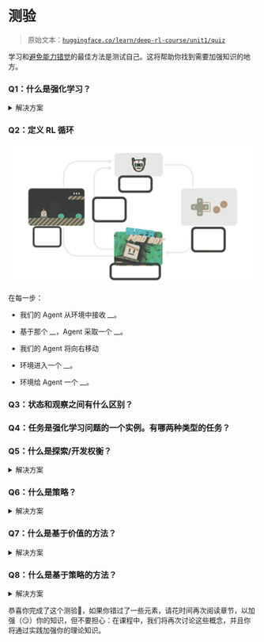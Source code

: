 # 测验

> 原始文本：[`huggingface.co/learn/deep-rl-course/unit1/quiz`](https://huggingface.co/learn/deep-rl-course/unit1/quiz)

学习和[避免能力错觉](https://www.coursera.org/lecture/learning-how-to-learn/illusions-of-competence-BuFzf)的最佳方法是测试自己。这将帮助你找到需要加强知识的地方。

### Q1：什么是强化学习？

<details data-svelte-h="svelte-hwjwin"><summary>解决方案</summary>

强化学习是通过与环境进行试错交互并接收奖励（积极或消极）作为独特反馈来解决控制任务（也称为决策问题）的框架。</details>

### Q2：定义 RL 循环

![练习 RL 循环](img/7dd50ea3f5814cad587739a6db3ce516.png)

在每一步：

+   我们的 Agent 从环境中接收 __。

+   基于那个 __，Agent 采取一个 __。

+   我们的 Agent 将向右移动

+   环境进入一个 __。

+   环境给 Agent 一个 __。

### Q3：状态和观察之间有什么区别？

### Q4：任务是强化学习问题的一个实例。有哪两种类型的任务？

### Q5：什么是探索/开发权衡？

<details data-svelte-h="svelte-lhagbu"><summary>解决方案</summary>

在强化学习中，我们需要平衡探索环境和利用我们对环境的了解的程度。

+   *探索*是通过尝试随机动作来探索环境，以便更多地了解环境。

+   *开发*是利用已知信息来最大化奖励。

![探索开发权衡](img/3a59b593e994b9d356515c58b0fa6a24.png)</details>

### Q6：什么是策略？

<details data-svelte-h="svelte-su9zbv"><summary>解决方案</summary>

+   策略π是我们 Agent 的大脑。它是告诉我们在特定状态下应该采取什么行动的函数。因此，它定义了 Agent 在特定时间的行为。

![策略](img/83518e23a957f171ab1fe3fa7a6bbe35.png)</details>

### Q7：什么是基于价值的方法？

<details data-svelte-h="svelte-g9n3n1"><summary>解决方案</summary>

+   基于价值的方法是解决 RL 问题的主要方法之一。

+   在基于价值的方法中，我们不是训练一个策略函数，而是训练一个价值函数，将一个状态映射到在该状态的预期价值。</details>

### Q8：什么是基于策略的方法？

<details data-svelte-h="svelte-aae5od"><summary>解决方案</summary>

+   在*基于策略的方法*中，我们直接学习一个策略函数。

+   这个策略函数将从每个状态映射到该状态的最佳对应动作。或者是该状态可能动作集合上的概率分布。</details>

恭喜你完成了这个测验🥳，如果你错过了一些元素，请花时间再次阅读章节，以加强（😏）你的知识，但不要担心：在课程中，我们将再次讨论这些概念，并且你将通过实践加强你的理论知识。
